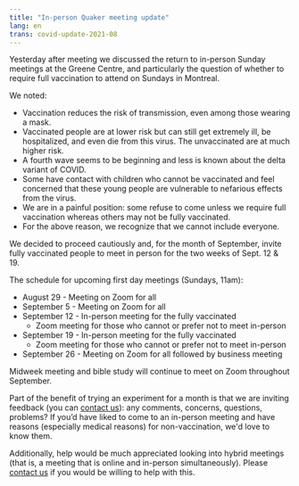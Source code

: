 ```yaml
---
title: "In-person Quaker meeting update"
lang: en
trans: covid-update-2021-08
---
```

Yesterday after meeting we discussed the return to in-person Sunday meetings at the Greene Centre, and particularly the question of whether to require full vaccination to attend on Sundays in Montreal.

We noted:

* Vaccination reduces the risk of transmission, even among those wearing a mask.
* Vaccinated people are at lower risk but can still get extremely ill, be hospitalized, and even die from this virus. The unvaccinated are at much higher risk.
* A fourth wave seems to be beginning and less is known about the delta variant of COVID.
* Some have contact with children who cannot be vaccinated and feel concerned that these young people are vulnerable to nefarious effects from the virus.
* We are in a painful position: some refuse to come unless we require full vaccination whereas others may not be fully vaccinated.
* For the above reason, we recognize that we cannot include everyone.

We decided to proceed cautiously and, for the month of September, invite fully vaccinated people to meet in person for the two weeks of Sept. 12 & 19.

The schedule for upcoming first day meetings (Sundays, 11am):

* August 29 - Meeting on Zoom for all
* September 5 - Meeting on Zoom for all
* September 12 - In-person meeting for the fully vaccinated
  * Zoom meeting for those who cannot or prefer not to meet in-person
* September 19 - In-person meeting for the fully vaccinated
  * Zoom meeting for those who cannot or prefer not to meet in-person
* September 26 - Meeting on Zoom for all followed by business meeting

Midweek meeting and bible study will continue to meet on Zoom throughout September.

Part of the benefit of trying an experiment for a month is that we are inviting feedback (you can [contact us](/contact)): any comments, concerns, questions, problems? If you’d have liked to come to an in-person meeting and have reasons (especially medical reasons) for non-vaccination, we'd love to know them. 

Additionally, help would be much appreciated looking into hybrid meetings (that is, a meeting that is online and in-person simultaneously). Please [contact us](/contact) if you would be willing to help with this.
